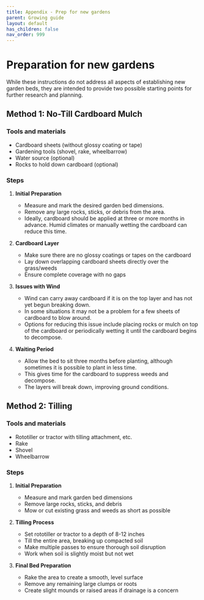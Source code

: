 ```yaml
---
title: Appendix - Prep for new gardens
parent: Growing guide
layout: default
has_children: false
nav_order: 999
---
```


# Preparation for new gardens
While these instructions do not address all aspects of establishing new garden beds, they are intended to provide two possible starting points for further research and planning.

## Method 1: No-Till Cardboard Mulch

### Tools and materials
- Cardboard sheets (without glossy coating or tape)
- Gardening tools (shovel, rake, wheelbarrow)
- Water source (optional)
- Rocks to hold down cardboard (optional)

### Steps
1. **Initial Preparation**
   - Measure and mark the desired garden bed dimensions.
   - Remove any large rocks, sticks, or debris from the area.
   - Ideally, cardboard should be applied at three or more months in advance. Humid climates or manually wetting the cardboard can reduce this time.

2. **Cardboard Layer**
   - Make sure there are no glossy coatings or tapes on the cardboard
   - Lay down overlapping cardboard sheets directly over the grass/weeds
   - Ensure complete coverage with no gaps

3. **Issues with Wind**
   - Wind can carry away cardboard if it is on the top layer and has not yet begun breaking down.
   - In some situations it may not be a problem for a few sheets of cardboard to blow around.
   - Options for reducing this issue include placing rocks or mulch on top of the cardboard or periodically wetting it until the cardboard begins to decompose.

5. **Waiting Period**
   - Allow the bed to sit three months before planting, although sometimes it is possible to plant in less time.
   - This gives time for the cardboard to suppress weeds and decompose.
   - The layers will break down, improving ground conditions.

## Method 2: Tilling

### Tools and materials
- Rototiller or tractor with tilling attachment, etc.
- Rake
- Shovel
- Wheelbarrow

### Steps
1. **Initial Preparation**
   - Measure and mark garden bed dimensions
   - Remove large rocks, sticks, and debris
   - Mow or cut existing grass and weeds as short as possible

3. **Tilling Process**
   - Set rototiller or tractor to a depth of 8-12 inches
   - Till the entire area, breaking up compacted soil
   - Make multiple passes to ensure thorough soil disruption
   - Work when soil is slightly moist but not wet

4. **Final Bed Preparation**
   - Rake the area to create a smooth, level surface
   - Remove any remaining large clumps or roots
   - Create slight mounds or raised areas if drainage is a concern
